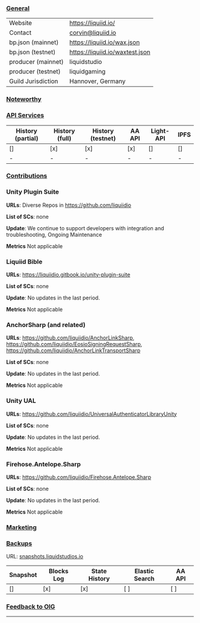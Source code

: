 
### <ins>General</ins>

|  |  |
| --- | --- |
| Website | https://liquiid.io/ |
| Contact | corvin@liquiid.io |
| bp.json (mainnet) | https://liquiid.io/wax.json |
| bp.json (testnet) | https://liquiid.io/waxtest.json |
| producer (mainnet) | liquidstudio |
| producer (testnet) | liquidgaming |
| Guild Jurisdiction | Hannover, Germany |

### <ins>Noteworthy</ins>


### <ins>API Services</ins>

| History (partial) | History (full) | History (testnet) | AA API | Light-API  | IPFS |
|--------|--------|--------|--------|--------|--------|
| [] | [x] | [x] | [x] | [] | [] |
| - | - | - | - | - |  - |


### <ins>Contributions</ins>

### Unity Plugin Suite

**URLs**: Diverse Repos in https://github.com/liquiidio

**List of SCs**: none

**Update**: We continue to support developers with integration and troubleshooting, Ongoing Maintenance

**Metrics** Not applicable

### Liquiid Bible

**URLs**: https://liquiidio.gitbook.io/unity-plugin-suite

**List of SCs**: none

**Update**: No updates in the last period.

**Metrics** Not applicable

### AnchorSharp (and related)

**URLs**: https://github.com/liquiidio/AnchorLinkSharp, https://github.com/liquiidio/EosioSigningRequestSharp, https://github.com/liquiidio/AnchorLinkTransportSharp

**List of SCs**: none

**Update**: No updates in the last period.

**Metrics** Not applicable

### Unity UAL

**URLs**: https://github.com/liquiidio/UniversalAuthenticatorLibraryUnity

**List of SCs**: none

**Update**: No updates in the last period.

**Metrics** Not applicable

### Firehose.Antelope.Sharp

**URLs**: https://github.com/liquiidio/Firehose.Antelope.Sharp

**List of SCs**: none

**Update**:  No updates in the last period.

**Metrics** Not applicable

### <ins>Marketing</ins>

### <ins>Backups </ins>
URL: [snapshots.liquidstudios.io](https://snapshots.liquidstudios.io/)

| Snapshot | Blocks Log | State History | Elastic Search | AA API |
|--------|--------|--------|--------|--------|
| [] | [x] | [x] | [ ] | [ ] |

### <ins>Feedback to OIG</ins>
----

